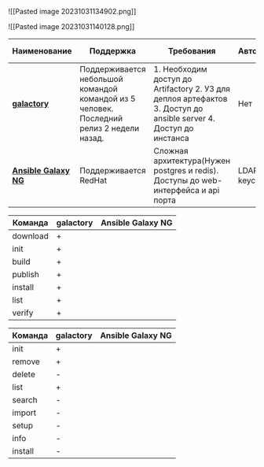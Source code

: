 
![[Pasted image 20231031134902.png]]


![[Pasted image 20231031140128.png]]

|Наименование | Поддержка | Требования | Авторизация | Хранение | Метод развертывания | Принцип работы |
|-|-|-|-|-| - | - | 
|**[galactory](https://github.com/briantist/galactory)** | Поддерживается небольшой командой командой из 5 человек. Последний релиз 2 недели назад.  |  1. Необходим доступ до Artifactory     2. УЗ для деплоя артефактов     3. Доступ до ansible server     4. Доступ до инстанса   | Нет | Хранение происходит на стороне artifactory | 1. Просто скриптом. Создать сервис     2. Docker конейнер на машине с artifactory.     3. Kubernetes | Принцип работы |
|**[Ansible Galaxy NG](https://ansible.readthedocs.io/projects/galaxy-ng/en/latest/)** | Поддерживается RedHat | Сложная архитектура(Нужен postgres и redis). Доступы до web-интерфейса и api порта | LDAP keyclock | Локальное, PVC | docker, kubernetes | Позволяет проксировать запросы. Обширная ролевая модель |



| Команда  | galactory | Ansible Galaxy NG |
| -------- | --------- | ----------------- |
| download |  +        |                   |
| init     |  +        |                   |
| build    |  +        |                   |
| publish  |  +        |                   |
| install  |  +         |                   |
| list     |  +         |                   |
| verify   |  +         |                   |


| Команда | galactory | Ansible Galaxy NG |
| ------- | --------- | ----------------- |
| init    | +         |                   |
| remove  | +         |                   |
| delete  | -         |                   |
| list    | +         |                   |
| search  | -         |                   |
| import  | -         |                   |
| setup   | -         |                   |
| info    | -         |                   |
| install | -         |                   |

